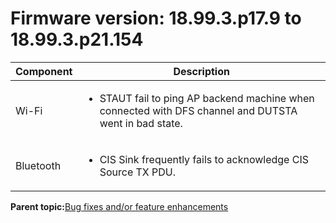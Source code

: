 # Firmware version: 18.99.3.p17.9 to 18.99.3.p21.154

|Component|Description|
|-----------|-------------|
|Wi-Fi|<ul><li>STAUT fail to ping AP backend machine when connected with DFS channel and DUTSTA went in bad state.</li></ul>|
|Bluetooth|<ul><li> CIS Sink frequently fails to acknowledge CIS Source TX PDU.</li></ul>|

**Parent topic:**[Bug fixes and/or feature enhancements](../topics/bug_fixes_and_or_feature_enhancements_04.md)


